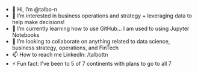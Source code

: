- 👋 Hi, I’m @talbo-n
- 👀 I’m interested in business operations and strategy + leveraging data to help make decisions!
- 🌱 I’m currently learning how to use GitHub... I am used to using Jupyter Notebooks
- 💞️ I’m looking to collaborate on anything related to data science, business strategy, operations, and FinTech
- 📫 How to reach me LinkedIn: /talbottn
- ⚡ Fun fact: I've been to 5 of 7 continents with plans to go to all 7

<!---
talbo-n/talbo-n is a ✨ special ✨ repository because its `README.md` (this file) appears on your GitHub profile.
You can click the Preview link to take a look at your changes.
--->
